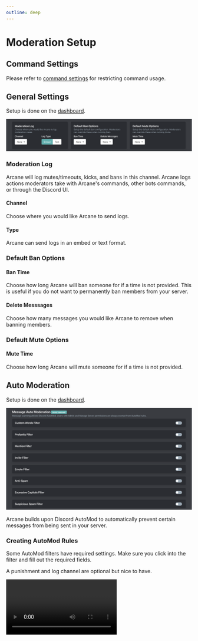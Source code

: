 ```yaml
---
outline: deep
---
```


# Moderation Setup

## Command Settings

Please refer to [command settings](../../core/commands/settings) for restricting command usage.

## General Settings

Setup is done on the [dashboard](../../core/dashboard).

![Moderation settings](../../images/moderation/moderation-settings.png)

### Moderation Log

Arcane will log mutes/timeouts, kicks, and bans in this channel. Arcane logs actions moderators take with Arcane's commands, other bots commands, or through the Discord UI.

#### Channel

Choose where you would like Arcane to send logs.

#### Type

Arcane can send logs in an embed or text format.

### Default Ban Options

#### Ban Time

Choose how long Arcane will ban someone for if a time is not provided. This is useful if you do not want to permanently ban members from your server.

#### Delete Messsages

Choose how many messages you would like Arcane to remove when banning members.

### Default Mute Options

#### Mute Time

Choose how long Arcane will mute someone for if a time is not provided.

## Auto Moderation

Setup is done on the [dashboard](../../core/dashboard).

![Automod filters](../../images/moderation/automod-filter-list.png)

Arcane builds upon Discord AutoMod to automatically prevent certain messages from being sent in your server.

### Creating AutoMod Rules

Some AutoMod filters have required settings. Make sure you click into the filter and fill out the required fields.

A punishment and log channel are optional but nice to have.

<video controls="controls" src="../../images/moderation/automod-filter-setup.mp4" />

### Removing AutoMod Rules

::: tip
Sometimes Arcane will not remove the filter so you will need to go into your Discord server settings (desktop only) -> safety setup -> AutoMod. If you're on mobile you can disable it by using the Discord web app: https://discord.com/app
:::

You can disable the AutoMod filter on the [dashboard](../../core/dashboard).

### Filter Types

#### Custom Words Filter

The Custom Words Filter is used to block specific words or phrases. Reference [Discord documentation](https://support.discord.com/hc/en-us/articles/4421269296535-AutoMod-FAQ#h_01GV3HBH7412D01VKF9EKHEMA2) for tips on how to format.

#### Profanity Filter

The Profanity Filter blocks obscence profanity in your server. Including but not limited to, profanity, slurs, and sexual content. The list of profane words is managed by Discord.

If you want to block more or less then use the Custom Words Filter.

#### Mention Filter

Block messages which contain a large amount of mentions (@everyone, @here, roles, and members).

#### Invite Filter

The Invite Filter blocks members in your server from posting invites to other servers. By default this also blocks invites to your server so make sure to whitelist your invites.

Invites should be in the format `discord.gg/invite`

#### Emote Filter

The Emote Filter blocks members from sending messages with tons of emotes.

#### Anti-Spam

Prevent members from sending many messages in a short period. We recommend 5 messages every 4 to 5 seconds.

#### Excessive Capitals Filter

The Excessive Capitals Filter blocks messages which contain a large amount of capital letters (60% or more). Only removes messages with 5 or more characters.

#### Suspicious Spam Filter

The Suspicious Spam Filter will block messages containing suspected spam and phishing links. The list of spam and phishing links is managed by Discord.
